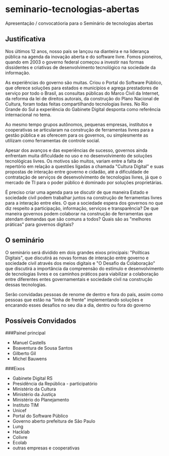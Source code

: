 seminario-tecnologias-abertas
=============================

Apresentação / convocatóoria para o Seminário de tecnologias abertas

Justificativa
-------------

Nos últimos 12 anos, nosso país se lançou na dianteira e na liderança pública na agenda da inovação aberta e do software livre. Fomos pioneiros, quando em 2003 o governo federal começou a investir nas formas dissidentes e criativas de desenvolvimento tecnológico na sociedade da informação.

As experiências do governo são muitas. Criou o Portal do Software Público, que oferece soluções para estados e municípios e agrega prestadores de serviço por todo o Brasil, as consultas públicas do Marco Civil da Internet, da reforma da lei de direitos autorais, da construção do Plano Nacional de Cultura, foram todas feitas compartilhando tecnologias livres. No Rio Grande do Sul a experiência do Gabinete Digital desponta como referência internacional no tema.

Ao mesmo tempo grupos autônomos, pequenas empresas, institutos e cooperativas se articularam na construção de ferramentas livres para a gestão pública e as oferecem para os governos, ou simplesmente as utilizam como ferramentas de controle social.

Apesar dos avanços e das experiências de sucesso, governos ainda enfrentam muita dificuldade no uso e no desenvolvimento de soluções tecnológicas livres. Os motivos são muitos, variam entre a falta de repertório em relação a questões ligadas a chamada "Cultura Digital" e suas propostas de interação entre governo e cidadão, até a dificuldade de contratação de serviços de desenvolvimento de tecnologias livres, já que o mercado de TI para o poder público é dominado por soluções proprietárias.

É preciso criar uma agenda para se discutir de que maneira Estado e sociedade civil podem trabalhar juntos na construção de ferramentas livres para a interação entre eles. O que a sociedade espera dos governos no que diz respeito a participação, informação, serviços e transparência? De que maneira governos podem colaborar na construção de ferramentas que atendam demandas que são comuns a todos? Quais são as "melhores práticas" para governos digitais? 


O seminário
-----------

O seminário será dividido em dois grandes eixos principais: "Políticas Digitais", que discutirá as novas formas de interação entre governo e sociedade civil através dos meios digitais e "O Desafio da Colaboração" que discutirá a importância da compreensão do estímulo e desenvolvimento de tecnologias livres e os caminhos práticos para viabilizar a colaboração entre diferentes entes governamentais e sociedade civil na construção dessas tecnologias.

Serão convidadas pessoas de renome de dentro e fora do país, assim como pessoas que estão na "linha de frente" implementando soluções e encarando esses desafios no seu dia a dia, dentro ou fora do governo


Possíveis Convidados
--------------------

###Painel principal
* Manuel Castells
* Boaventura de Sousa Santos
* Gilberto Gil
* Michel Bauwens

###Eixos
* Gabinete Digital RS
* Presidência da República - participatório
* Ministério da Cultura
* Ministério da Justiça
* Ministério do Planejamento
* Instituto TIM
* Unicef
* Portal do Software Público
* Governo aberto prefeitura de São Paulo
* Lung
* Hacklab
* Colivre
* Ecolab
* outras empresas e cooperativas
